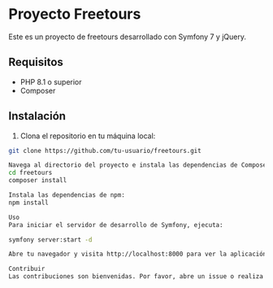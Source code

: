# Proyecto Freetours

Este es un proyecto de freetours desarrollado con Symfony 7 y jQuery.

## Requisitos

- PHP 8.1 o superior
- Composer

## Instalación

1. Clona el repositorio en tu máquina local:

```bash
git clone https://github.com/tu-usuario/freetours.git

Navega al directorio del proyecto e instala las dependencias de Composer:
cd freetours
composer install

Instala las dependencias de npm:
npm install

Uso
Para iniciar el servidor de desarrollo de Symfony, ejecuta:

symfony server:start -d

Abre tu navegador y visita http://localhost:8000 para ver la aplicación.

Contribuir
Las contribuciones son bienvenidas. Por favor, abre un issue o realiza un pull request si quieres contribuir al proyecto.

